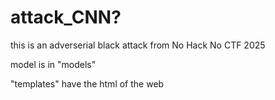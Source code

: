 # attack_CNN?
this is an adverserial black attack from No Hack No CTF 2025

model is in "models"

"templates" have the html of the web
